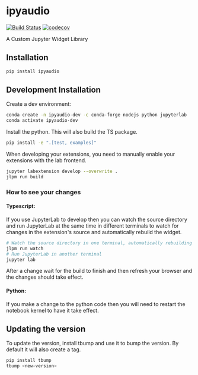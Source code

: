 # ipyaudio

[![Build Status](https://travis-ci.org/pengzhendong/ipyaudio.svg?branch=master)](https://travis-ci.org/pengzhendong/ipyaudio)
[![codecov](https://codecov.io/gh/pengzhendong/ipyaudio/branch/master/graph/badge.svg)](https://codecov.io/gh/pengzhendong/ipyaudio)

A Custom Jupyter Widget Library

## Installation

```bash
pip install ipyaudio
```

## Development Installation

Create a dev environment:

```bash
conda create -n ipyaudio-dev -c conda-forge nodejs python jupyterlab
conda activate ipyaudio-dev
```

Install the python. This will also build the TS package.

```bash
pip install -e ".[test, examples]"
```

When developing your extensions, you need to manually enable your extensions with the
lab frontend.

```bash
jupyter labextension develop --overwrite .
jlpm run build
```

### How to see your changes

#### Typescript:

If you use JupyterLab to develop then you can watch the source directory and run JupyterLab at the same time in different
terminals to watch for changes in the extension's source and automatically rebuild the widget.

```bash
# Watch the source directory in one terminal, automatically rebuilding when needed
jlpm run watch
# Run JupyterLab in another terminal
jupyter lab
```

After a change wait for the build to finish and then refresh your browser and the changes should take effect.

#### Python:

If you make a change to the python code then you will need to restart the notebook kernel to have it take effect.

## Updating the version

To update the version, install tbump and use it to bump the version.
By default it will also create a tag.

```bash
pip install tbump
tbump <new-version>
```
